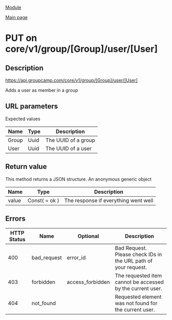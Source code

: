 
[Module](./README.md)

[Main page](../README.md)


# PUT on core/v1/group/[Group]/user/[User]

## Description

https://api.groupcamp.com/core/v1/group/[Group]/user/[User]


Adds a user as member in a group



## URL parameters

Expected values

Name   | Type    | Description
-------|---------|------------
Group | Uuid | The UUID of a group
User | Uuid | The UUID of a user









## Return value


This method returns a JSON structure. An anonymous generic object

Name   |  Type   |  Description
-------|---------|-------------
value | Const( = ok ) | The response if everything went well






## Errors


HTTP Status | Name   | Optional          | Description
------------|--------|-------------------|------------
400 | bad_request | error_id | Bad Request. Please check IDs in the URL path of your request.
403 | forbidden | access_forbidden | The requested item cannot be accessed by the current user.
404 | not_found |  | Requested element was not found for the current user.




